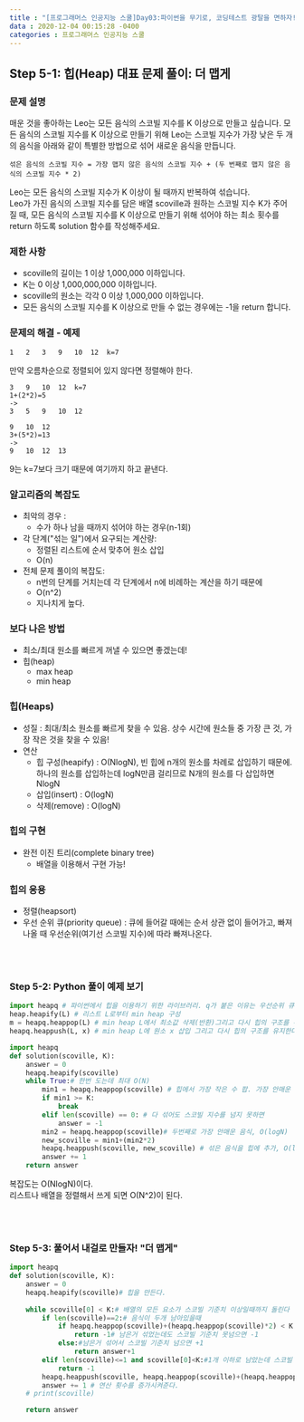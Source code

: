 ```yaml
---
title : "[프로그래머스 인공지능 스쿨]Day03:파이썬을 무기로, 코딩테스트 광탈을 면하자! (2)"
data : 2020-12-04 00:15:28 -0400
categories : 프로그래머스 인공지능 스쿨
---
```

## Step 5-1: 힙(Heap) 대표 문제 풀이: 더 맵게
### 문제 설명
매운 것을 좋아하는 Leo는 모든 음식의 스코빌 지수를 K 이상으로 만들고 싶습니다. 모든 음식의 스코빌 지수를 K 이상으로 만들기 위해 Leo는 스코빌 지수가 가장 낮은 두 개의 음식을 아래와 같이 특별한 방법으로 섞어 새로운 음식을 만듭니다.<br>
```
섞은 음식의 스코빌 지수 = 가장 맵지 않은 음식의 스코빌 지수 + (두 번째로 맵지 않은 음식의 스코빌 지수 * 2)
```
Leo는 모든 음식의 스코빌 지수가 K 이상이 될 때까지 반복하여 섞습니다.<br>
Leo가 가진 음식의 스코빌 지수를 담은 배열 scoville과 원하는 스코빌 지수 K가 주어질 때, 모든 음식의 스코빌 지수를 K 이상으로 만들기 위해 섞어야 하는 최소 횟수를 return 하도록 solution 함수를 작성해주세요.<br>

### 제한 사항
- scoville의 길이는 1 이상 1,000,000 이하입니다.
- K는 0 이상 1,000,000,000 이하입니다.
- scoville의 원소는 각각 0 이상 1,000,000 이하입니다.
- 모든 음식의 스코빌 지수를 K 이상으로 만들 수 없는 경우에는 -1을 return 합니다.

### 문제의 해결 - 예제
```
1   2   3   9   10  12  k=7
```
만약 오름차순으로 정렬되어 있지 않다면 정렬해야 한다.<br>
```
3   9   10  12  k=7
1+(2*2)=5
->
3   5   9   10  12
```
```
9   10  12
3+(5*2)=13
->
9   10  12  13
```
9는 k=7보다 크기 때문에 여기까지 하고 끝낸다.

### 알고리즘의 복잡도
- 최악의 경우 : 
    - 수가 하나 남을 때까지 섞어야 하는 경우(n-1회)
- 각 단계("섞는 일")에서 요구되는 계산량:
    - 정렬된 리스트에 순서 맞추어 원소 삽입
    - O(n)
- 전체 문제 풀이의 복잡도:
    - n번의 단계를 거치는데 각 단계에서 n에 비례하는 계산을 하기 때문에
    - O(n^2)
    - 지나치게 높다.

### 보다 나은 방법
- 최소/최대 원소를 빠르게 꺼낼 수 있으면 좋겠는데!
- 힙(heap)
    - max heap
    - min heap

### 힙(Heaps)
- 성질 : 최대/최소 원소를 빠르게 찾을 수 있음. 상수 시간에 원소들 중 가장 큰 것, 가장 작은 것을 찾을 수 있음! 
- 연산
    - 힙 구성(heapify) : O(NlogN), 빈 힙에 n개의 원소를 차례로 삽입하기 때문에. 하나의 원소를 삽입하는데 logN만큼 걸리므로 N개의 원소를 다 삽입하면 NlogN
    - 삽입(insert) : O(logN)
    - 삭제(remove) : O(logN)

### 힙의 구현
- 완전 이진 트리(complete binary tree)
    - 배열을 이용해서 구현 가능!

### 힙의 응용
- 정렬(heapsort)
- 우선 순위 큐(priority queue) : 큐에 들어갈 때에는 순서 상관 없이 들어가고, 빠져나올 때 우선순위(여기선 스코빌 지수)에 따라 빠져나온다.

<br>
<br>

### Step 5-2: Python 풀이 예제 보기
```python
import heapq # 파이썬에서 힙을 이용하기 위한 라이브러리. q가 붙은 이유는 우선순위 큐를 이용하기 위해!
heap.heapify(L) # 리스트 L로부터 min heap 구성
m = heapq.heappop(L) # min heap L에서 최소값 삭제(반환)그리고 다시 힙의 구조를 유지한다.
heapq.heappush(L, x) # min heap L에 원소 x 삽입 그리고 다시 힙의 구조를 유지한다.
```
```python
import heapq
def solution(scoville, K):
    answer = 0
    heapq.heapify(scoville)
    while True:# 한번 도는데 최대 O(N)
        min1 = heapq.heappop(scoville) # 힙에서 가장 작은 수 팝. 가장 안매운 음식, O(logN)
        if min1 >= K:
            break
        elif len(scoville) == 0: # 다 섞어도 스코빌 지수를 넘지 못하면
            answer = -1
        min2 = heapq.heappop(scoville)# 두번째로 가장 안매운 음식, O(logN)
        new_scoville = min1+(min2*2)
        heapq.heappush(scoville, new_scoville) # 섞은 음식을 힙에 추가, O(logN)
        answer += 1
    return answer
```
복잡도는 O(NlogN)이다.<br>
리스트나 배열을 정렬해서 쓰게 되면 O(N^2)이 된다.<br>

<br>
<br>

### Step 5-3: 풀어서 내걸로 만들자! "더 맵게"
```python
import heapq
def solution(scoville, K):
    answer = 0
    heapq.heapify(scoville)# 힙을 만든다.
    
    while scoville[0] < K:# 배열의 모든 요소가 스코빌 기준치 이상일때까지 돌린다
        if len(scoville)==2:# 음식이 두개 남아있을때
            if heapq.heappop(scoville)+(heapq.heappop(scoville)*2) < K:
                return -1# 남은거 섞었는데도 스코빌 기준치 못넘으면 -1
            else:#남은거 섞어서 스코빌 기준치 넘으면 +1
                return answer+1
        elif len(scoville)<=1 and scoville[0]<K:#1개 이하로 남았는데 스코빌 기준치 못넘으면 -1
            return -1
        heapq.heappush(scoville, heapq.heappop(scoville)+(heapq.heappop(scoville)*2)) # 힙에 스코빌 지수가 가장 낮은 음식, 그다음으로 낮은 음식을 팝해서 연산해준 후 결과를 푸시해준다.
        answer += 1 # 연산 횟수를 증가시켜준다.
    # print(scoville)

    return answer
```